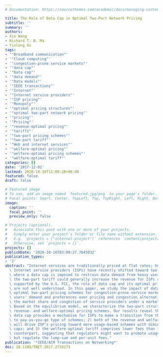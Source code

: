 ```yaml
---
# Documentation: https://sourcethemes.com/academic/docs/managing-content/

title: The Role of Data Cap in Optimal Two-Part Network Pricing
subtitle: ''
summary: ''
authors:
- Xin Wang
- Richard T. B. Ma
- Yinlong Xu
tags:
- '"Broadband communication"'
- '"Cloud computing"'
- '"congestion-prone service markets"'
- '"data cap"'
- '"Data cap"'
- '"data demand"'
- '"Data models"'
- '"IEEE transactions"'
- '"Internet"'
- '"Internet service providers"'
- '"ISP pricing"'
- '"Monopoly"'
- '"optimal pricing structures"'
- '"optimal two-part network pricing"'
- '"pricing"'
- '"Pricing"'
- '"revenue-optimal pricing"'
- '"tariffs"'
- '"two-part pricing schemes"'
- '"two-part tariff"'
- '"Web and internet services"'
- '"welfare-optimal pricing"'
- '"welfare-optimal pricing schemes"'
- '"welfare-optimal tariff"'
categories: []
date: '2017-12-01'
lastmod: 2020-10-16T11:09:28+08:00
featured: false
draft: false

# Featured image
# To use, add an image named `featured.jpg/png` to your page's folder.
# Focal points: Smart, Center, TopLeft, Top, TopRight, Left, Right, BottomLeft, Bottom, BottomRight.
image:
  caption: ''
  focal_point: ''
  preview_only: false

# Projects (optional).
#   Associate this post with one or more of your projects.
#   Simply enter your project's folder or file name without extension.
#   E.g. `projects = ["internal-project"]` references `content/project/deep-learning/index.md`.
#   Otherwise, set `projects = []`.
projects: []
publishDate: '2020-10-16T03:09:27.704503Z'
publication_types:
- '2'
abstract: "Internet services are traditionally priced at flat rates; however, many\
  \ Internet service providers (ISPs) have recently shifted toward two-part tariffs\
  \ where a data cap is imposed to restrain data demand from heavy users. Although\
  \ the two-part tariff could generally increase the revenue for ISPs and has been\
  \ supported by the U.S. FCC, the role of data cap and its optimal pricing structures\
  \ are not well understood. In this paper, we study the impact of data cap on the\
  \ optimal two-part pricing schemes for congestion-prone service markets. We model\
  \ users' demand and preferences over pricing and congestion alternatives and derive\
  \ the market share and congestion of service providers under a market equilibrium.\
  \ Based on the equilibrium model, we characterize the two-part structures of the\
  \ revenue- and welfare-optimal pricing schemes. Our results reveal that: 1) the\
  \ data cap provides a mechanism for ISPs to make a transition from the flat-rate\
  \ to pay-as-you-go type of schemes; 2) both of the revenue and welfare objectives\
  \ will drive ISP's pricing toward more usage-based schemes with diminishing data\
  \ caps; and 3) the welfare-optimal tariff comprises lower fees than the revenue-optimal\
  \ counterpart, suggesting that regulators might want to promote usage-based pricing\
  \ but regulate the lump-sum and per-unit fees."
publication: '*IEEE/ACM Transactions on Networking*'
doi: 10.1109/TNET.2017.2750173
---
```

